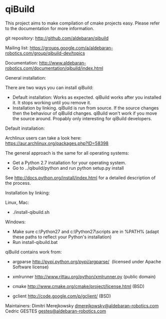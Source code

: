 qiBuild
=======

This project aims to make compilation of cmake projects easy.
Please refer to the documentation for more information.

git repository:
http://github.com/aldebaran/qibuild

Mailing list:
https://groups.google.com/a/aldebaran-robotics.com/group/qibuild-dev/topics

Documentation:
http://www.aldebaran-robotics.com/documentation/qibuild/index.html

General installation:

There are two ways you can install qiBuild:
*  Default installation: Works as expected. qiBuild works after you installed it. It stops working until you remove it.
*  Installation by linking. qiBuild is run from source. If the source changes then the behaviour of qiBuild changes. qiBuild won't work if you move the source around. Propably only interesting for qiBuild developers.

Default installation:

Archlinux users can take a look here: https://aur.archlinux.org/packages.php?ID=58398

The general approach is the same for all operating systems:
* Get a Python 2.7 installation for your operating system.
* Go to ../qibuild/python and run python setup.py install

See http://docs.python.org/install/index.html for a detailed description of the process.

Installation by linking:

Linux, Mac:
* ./install-qibuild.sh

Windows:
* Make sure c:\Python27 and c:\Python27\scripts are in %PATH%
  (adapt these paths to reflect your Python's installation)
* Run install-qibuild.bat

qiBuild contains work from:

* argparse http://pypi.python.org/pypi/argparse/
 (licensed under Apache Software license)

* xmlrunner http://www.rittau.org/python/xmlrunner.py (public domain)

* cmake http://www.cmake.org/cmake/project/license.html (BSD)

* gclient http://code.google.com/p/gclient/ (BSD)

Maintainers:
Dimitri Merejkowsky <dmerejkowsky@aldebaran-robotics.com>
Cedric GESTES <gestes@aldebaran-robotics.com>
